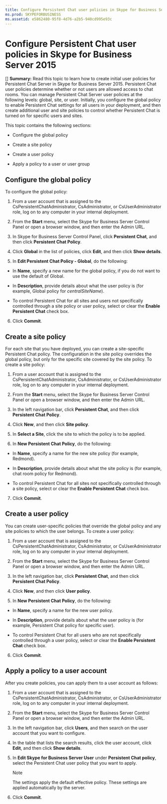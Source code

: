 ```yaml
---
title: Configure Persistent Chat user policies in Skype for Business Server 2015
ms.prod: SKYPEFORBUSINESS
ms.assetid: e5862480-95f8-4d76-a2b5-940cd995e93c
---
```



# Configure Persistent Chat user policies in Skype for Business Server 2015
[] **Summary:** Read this topic to learn how to create initial user policies for Persistent Chat Server in Skype for Business Server 2015. Persistent Chat user policies determine whether or not users are allowed access to chat rooms.
You can manage Persistent Chat Server user policies at the following levels: global, site, or user. Initially, you configure the global policy to enable Persistent Chat settings for all users in your deployment, and then create additional user and site policies to control whether Persistent Chat is turned on for specific users and sites.
  
    
    

This topic contains the following sections:
- Configure the global policy
    
  
- Create a site policy
    
  
- Create a user policy
    
  
- Apply a policy to a user or user group
    
  

## Configure the global policy

To configure the global policy:
  
    
    

1. From a user account that is assigned to the CsPersistentChatAdministrator, CsAdministrator, or CsUserAdministrator role, log on to any computer in your internal deployment.
    
  
2. From the **Start** menu, select the Skype for Business Server Control Panel or open a browser window, and then enter the Admin URL.
    
  
3. In Skype for Business Server Control Panel, click **Persistent Chat**, and then click **Persistent Chat Policy**.
    
  
4. Click **Global** in the list of policies, click **Edit**, and then click **Show details**.
    
  
5. In **Edit Persistent Chat Policy - Global**, do the following: 
    
  - In **Name**, specify a new name for the global policy, if you do not want to use the default of Global.
    
  
  - In **Description**, provide details about what the user policy is (for example, Global policy for  _centralSiteName_).
    
  
  - To control Persistent Chat for all sites and users not specifically controlled through a site policy or user policy, select or clear the **Enable Persistent Chat** check box.
    
  
6. Click **Commit**.
    
  

## Create a site policy

For each site that you have deployed, you can create a site-specific Persistent Chat policy. The configuration in the site policy overrides the global policy, but only for the specific site covered by the site policy. To create a site policy:
  
    
    

1. From a user account that is assigned to the CsPersistentChatAdministrator, CsAdministrator, or CsUserAdministrator role, log on to any computer in your internal deployment.
    
  
2. From the **Start** menu, select the Skype for Business Server Control Panel or open a browser window, and then enter the Admin URL.
    
  
3. In the left navigation bar, click **Persistent Chat**, and then click **Persistent Chat Policy**.
    
  
4. Click **New**, and then click **Site policy**.
    
  
5. In **Select a Site**, click the site to which the policy is to be applied.
    
  
6. In **New Persistent Chat Policy**, do the following:
    
  - In **Name**, specify a name for the new site policy (for example, Redmond).
    
  
  - In **Description**, provide details about what the site policy is (for example, chat room policy for Redmond).
    
  
  - To control Persistent Chat for all sites not specifically controlled through a site policy, select or clear the **Enable Persistent Chat** check box.
    
  
7. Click **Commit**.
    
  

## Create a user policy

You can create user-specific policies that override the global policy and any site policies to which the user belongs. To create a user policy:
  
    
    

1. From a user account that is assigned to the CsPersistentChatAdministrator, CsAdministrator, or CsUserAdministrator role, log on to any computer in your internal deployment.
    
  
2. From the **Start** menu, select the Skype for Business Server Control Panel or open a browser window, and then enter the Admin URL.
    
  
3. In the left navigation bar, click **Persistent Chat**, and then click **Persistent Chat Policy**.
    
  
4. Click **New**, and then click **User policy**.
    
  
5. In **New Persistent Chat Policy**, do the following:
    
  - In **Name**, specify a name for the new user policy.
    
  
  - In **Description**, provide details about what the user policy is (for example, Persistent Chat policy for specific user).
    
  
  - To control Persistent Chat for all users who are not specifically controlled through a user policy, select or clear the **Enable Persistent Chat** check box.
    
  
6. Click **Commit**.
    
  

## Apply a policy to a user account

After you create policies, you can apply them to a user account as follows:
  
    
    

1. From a user account that is assigned to the CsPersistentChatAdministrator, CsAdministrator, or CsUserAdministrator role, log on to any computer in your internal deployment.
    
  
2. From the **Start** menu, select the Skype for Business Server Control Panel or open a browser window, and then enter the Admin URL.
    
  
3. In the left navigation bar, click **Users**, and then search on the user account that you want to configure.
    
  
4. In the table that lists the search results, click the user account, click **Edit**, and then click **Show details**.
    
  
5. In **Edit Skype for Business Server User** under **Persistent Chat policy**, select the Persistent Chat user policy that you want to apply.
    
    > [!NOTE]
      > The **<Automatic>** settings apply the default effective policy. These settings are applied automatically by the server.
6. Click **Commit**.
    
  

